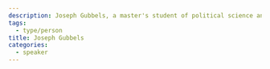 ```yaml
---
description: Joseph Gubbels, a master's student of political science and public administration at uOttawa.
tags:
  - type/person
title: Joseph Gubbels
categories:
  - speaker
---
```

